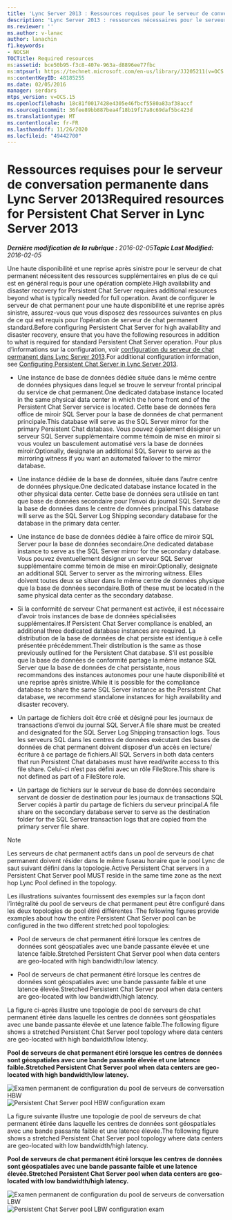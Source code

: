 ```yaml
---
title: 'Lync Server 2013 : Ressources requises pour le serveur de conversation permanente'
description: 'Lync Server 2013 : ressources nécessaires pour le serveur de chat permanent.'
ms.reviewer: ''
ms.author: v-lanac
author: lanachin
f1.keywords:
- NOCSH
TOCTitle: Required resources
ms:assetid: bce50b95-f3c8-407e-963a-d8896ee77fbc
ms:mtpsurl: https://technet.microsoft.com/en-us/library/JJ205211(v=OCS.15)
ms:contentKeyID: 48185255
ms.date: 02/05/2016
manager: serdars
mtps_version: v=OCS.15
ms.openlocfilehash: 18c81f0017428e4305e46fbcf5580a83af38accf
ms.sourcegitcommit: 36fee89bb887bea4f18b19f17a8c69daf5bc423d
ms.translationtype: MT
ms.contentlocale: fr-FR
ms.lasthandoff: 11/26/2020
ms.locfileid: "49442700"
---
```

# <a name="required-resources-for-persistent-chat-server-in-lync-server-2013"></a><span data-ttu-id="5ba07-103">Ressources requises pour le serveur de conversation permanente dans Lync Server 2013</span><span class="sxs-lookup"><span data-stu-id="5ba07-103">Required resources for Persistent Chat Server in Lync Server 2013</span></span>

<div data-xmlns="http://www.w3.org/1999/xhtml">

<div class="topic" data-xmlns="http://www.w3.org/1999/xhtml" data-msxsl="urn:schemas-microsoft-com:xslt" data-cs="https://msdn.microsoft.com/">

<div data-asp="https://msdn2.microsoft.com/asp">



</div>

<div id="mainSection">

<div id="mainBody"><span data-ttu-id="5ba07-104">

<span> </span></span><span class="sxs-lookup"><span data-stu-id="5ba07-104">

<span> </span></span></span>

<span data-ttu-id="5ba07-105">_**Dernière modification de la rubrique :** 2016-02-05_</span><span class="sxs-lookup"><span data-stu-id="5ba07-105">_**Topic Last Modified:** 2016-02-05_</span></span>

<span data-ttu-id="5ba07-106">Une haute disponibilité et une reprise après sinistre pour le serveur de chat permanent nécessitent des ressources supplémentaires en plus de ce qui est en général requis pour une opération complète.</span><span class="sxs-lookup"><span data-stu-id="5ba07-106">High availability and disaster recovery for Persistent Chat Server requires additional resources beyond what is typically needed for full operation.</span></span> <span data-ttu-id="5ba07-107">Avant de configurer le serveur de chat permanent pour une haute disponibilité et une reprise après sinistre, assurez-vous que vous disposez des ressources suivantes en plus de ce qui est requis pour l’opération de serveur de chat permanent standard.</span><span class="sxs-lookup"><span data-stu-id="5ba07-107">Before configuring Persistent Chat Server for high availability and disaster recovery, ensure that you have the following resources in addition to what is required for standard Persistent Chat Server operation.</span></span> <span data-ttu-id="5ba07-108">Pour plus d’informations sur la configuration, voir [configuration du serveur de chat permanent dans Lync Server 2013](lync-server-2013-configuring-persistent-chat-server.md).</span><span class="sxs-lookup"><span data-stu-id="5ba07-108">For additional configuration information, see [Configuring Persistent Chat Server in Lync Server 2013](lync-server-2013-configuring-persistent-chat-server.md).</span></span>

  - <span data-ttu-id="5ba07-109">Une instance de base de données dédiée située dans le même centre de données physiques dans lequel se trouve le serveur frontal principal du service de chat permanent.</span><span class="sxs-lookup"><span data-stu-id="5ba07-109">One dedicated database instance located in the same physical data center in which the home front end of the Persistent Chat Server service is located.</span></span> <span data-ttu-id="5ba07-110">Cette base de données fera office de miroir SQL Server pour la base de données de chat permanent principale.</span><span class="sxs-lookup"><span data-stu-id="5ba07-110">This database will serve as the SQL Server mirror for the primary Persistent Chat database.</span></span> <span data-ttu-id="5ba07-111">Vous pouvez également désigner un serveur SQL Server supplémentaire comme témoin de mise en miroir si vous voulez un basculement automatisé vers la base de données miroir.</span><span class="sxs-lookup"><span data-stu-id="5ba07-111">Optionally, designate an additional SQL Server to serve as the mirroring witness if you want an automated failover to the mirror database.</span></span>

  - <span data-ttu-id="5ba07-112">Une instance dédiée de la base de données, située dans l’autre centre de données physique.</span><span class="sxs-lookup"><span data-stu-id="5ba07-112">One dedicated database instance located in the other physical data center.</span></span> <span data-ttu-id="5ba07-113">Cette base de données sera utilisée en tant que base de données secondaire pour l’envoi du journal SQL Server de la base de données dans le centre de données principal.</span><span class="sxs-lookup"><span data-stu-id="5ba07-113">This database will serve as the SQL Server Log Shipping secondary database for the database in the primary data center.</span></span>

  - <span data-ttu-id="5ba07-114">Une instance de base de données dédiée à faire office de miroir SQL Server pour la base de données secondaire.</span><span class="sxs-lookup"><span data-stu-id="5ba07-114">One dedicated database instance to serve as the SQL Server mirror for the secondary database.</span></span> <span data-ttu-id="5ba07-115">Vous pouvez éventuellement désigner un serveur SQL Server supplémentaire comme témoin de mise en miroir.</span><span class="sxs-lookup"><span data-stu-id="5ba07-115">Optionally, designate an additional SQL Server to server as the mirroring witness.</span></span> <span data-ttu-id="5ba07-116">Elles doivent toutes deux se situer dans le même centre de données physique que la base de données secondaire.</span><span class="sxs-lookup"><span data-stu-id="5ba07-116">Both of these must be located in the same physical data center as the secondary database.</span></span>

  - <span data-ttu-id="5ba07-117">Si la conformité de serveur Chat permanent est activée, il est nécessaire d’avoir trois instances de base de données spécialisées supplémentaires.</span><span class="sxs-lookup"><span data-stu-id="5ba07-117">If Persistent Chat Server compliance is enabled, an additional three dedicated database instances are required.</span></span> <span data-ttu-id="5ba07-118">La distribution de la base de données de chat persiste est identique à celle présentée précédemment.</span><span class="sxs-lookup"><span data-stu-id="5ba07-118">Their distribution is the same as those previously outlined for the Persistent Chat database.</span></span> <span data-ttu-id="5ba07-119">S’il est possible que la base de données de conformité partage la même instance SQL Server que la base de données de chat persistante, nous recommandons des instances autonomes pour une haute disponibilité et une reprise après sinistre.</span><span class="sxs-lookup"><span data-stu-id="5ba07-119">While it is possible for the compliance database to share the same SQL Server instance as the Persistent Chat database, we recommend standalone instances for high availability and disaster recovery.</span></span>

  - <span data-ttu-id="5ba07-120">Un partage de fichiers doit être créé et désigné pour les journaux de transactions d’envoi du journal SQL Server.</span><span class="sxs-lookup"><span data-stu-id="5ba07-120">A file share must be created and designated for the SQL Server Log Shipping transaction logs.</span></span> <span data-ttu-id="5ba07-121">Tous les serveurs SQL dans les centres de données exécutant des bases de données de chat permanent doivent disposer d’un accès en lecture/écriture à ce partage de fichiers.</span><span class="sxs-lookup"><span data-stu-id="5ba07-121">All SQL Servers in both data centers that run Persistent Chat databases must have read/write access to this file share.</span></span> <span data-ttu-id="5ba07-122">Celui-ci n’est pas défini avec un rôle FileStore.</span><span class="sxs-lookup"><span data-stu-id="5ba07-122">This share is not defined as part of a FileStore role.</span></span>

  - <span data-ttu-id="5ba07-123">Un partage de fichiers sur le serveur de base de données secondaire servant de dossier de destination pour les journaux de transactions SQL Server copiés à partir du partage de fichiers du serveur principal.</span><span class="sxs-lookup"><span data-stu-id="5ba07-123">A file share on the secondary database server to serve as the destination folder for the SQL Server transaction logs that are copied from the primary server file share.</span></span>

<div>


> [!NOTE]  
> <span data-ttu-id="5ba07-124">Les serveurs de chat permanent actifs dans un pool de serveurs de chat permanent doivent résider dans le même fuseau horaire que le pool Lync de saut suivant défini dans la topologie.</span><span class="sxs-lookup"><span data-stu-id="5ba07-124">Active Persistent Chat servers in a Persistent Chat Server pool MUST reside in the same time zone as the next hop Lync Pool defined in the topology.</span></span>



</div>

<span data-ttu-id="5ba07-125">Les illustrations suivantes fournissent des exemples sur la façon dont l’intégralité du pool de serveurs de chat permanent peut être configuré dans les deux topologies de pool étiré différentes :</span><span class="sxs-lookup"><span data-stu-id="5ba07-125">The following figures provide examples about how the entire Persistent Chat Server pool can be configured in the two different stretched pool topologies:</span></span>

  - <span data-ttu-id="5ba07-126">Pool de serveurs de chat permanent étiré lorsque les centres de données sont géospatiales avec une bande passante élevée et une latence faible.</span><span class="sxs-lookup"><span data-stu-id="5ba07-126">Stretched Persistent Chat Server pool when data centers are geo-located with high bandwidth/low latency.</span></span>

  - <span data-ttu-id="5ba07-127">Pool de serveurs de chat permanent étiré lorsque les centres de données sont géospatiales avec une bande passante faible et une latence élevée.</span><span class="sxs-lookup"><span data-stu-id="5ba07-127">Stretched Persistent Chat Server pool when data centers are geo-located with low bandwidth/high latency.</span></span>

<span data-ttu-id="5ba07-128">La figure ci-après illustre une topologie de pool de serveurs de chat permanent étirée dans laquelle les centres de données sont géospatiales avec une bande passante élevée et une latence faible.</span><span class="sxs-lookup"><span data-stu-id="5ba07-128">The following figure shows a stretched Persistent Chat Server pool topology where data centers are geo-located with high bandwidth/low latency.</span></span>

<span data-ttu-id="5ba07-129">**Pool de serveurs de chat permanent étiré lorsque les centres de données sont géospatiales avec une bande passante élevée et une latence faible.**</span><span class="sxs-lookup"><span data-stu-id="5ba07-129">**Stretched Persistent Chat Server pool when data centers are geo-located with high bandwidth/low latency.**</span></span>

<span data-ttu-id="5ba07-130">![Examen permanent de configuration du pool de serveurs de conversation HBW](images/JJ205211.55d10910-c824-41e6-bed2-08d13a2abd65(OCS.15).jpg "Examen permanent de configuration du pool de serveurs de conversation HBW")</span><span class="sxs-lookup"><span data-stu-id="5ba07-130">![Persistent Chat Server pool HBW configuration exam](images/JJ205211.55d10910-c824-41e6-bed2-08d13a2abd65(OCS.15).jpg "Persistent Chat Server pool HBW configuration exam")</span></span>

<span data-ttu-id="5ba07-131">La figure suivante illustre une topologie de pool de serveurs de chat permanent étirée dans laquelle les centres de données sont géospatiales avec une bande passante faible et une latence élevée.</span><span class="sxs-lookup"><span data-stu-id="5ba07-131">The following figure shows a stretched Persistent Chat Server pool topology where data centers are geo-located with low bandwidth/high latency.</span></span>

<span data-ttu-id="5ba07-132">**Pool de serveurs de chat permanent étiré lorsque les centres de données sont géospatiales avec une bande passante faible et une latence élevée.**</span><span class="sxs-lookup"><span data-stu-id="5ba07-132">**Stretched Persistent Chat Server pool when data centers are geo-located with low bandwidth/high latency.**</span></span>

<span data-ttu-id="5ba07-133">![Examen permanent de configuration du pool de serveurs de conversation LBW](images/JJ205211.586b0a3a-3767-4991-944f-ee54389512aa(OCS.15).jpg "Examen permanent de configuration du pool de serveurs de conversation LBW")</span><span class="sxs-lookup"><span data-stu-id="5ba07-133">![Persistent Chat Server pool LBW configuration exam](images/JJ205211.586b0a3a-3767-4991-944f-ee54389512aa(OCS.15).jpg "Persistent Chat Server pool LBW configuration exam")</span></span>

<span data-ttu-id="5ba07-134"></div>

<span> </span>

</div>

</div>

</span><span class="sxs-lookup"><span data-stu-id="5ba07-134"></div>

<span> </span>

</div>

</div>

</span></span></div>


